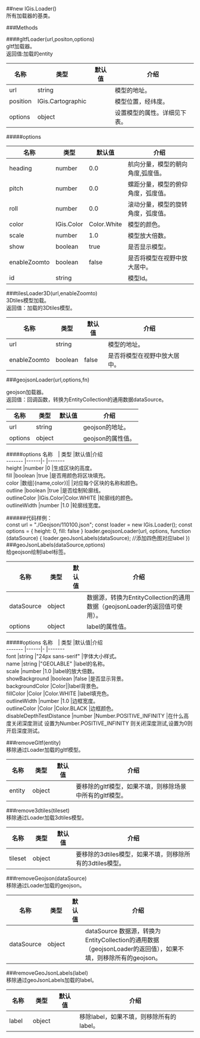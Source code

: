 ##new IGis.Loader()  
所有加载器的基类。  
  
###Methods  


####gltfLoader(url,positon,options)  
gltf加载器。  
返回值:加载的entity    
  
名称　| 类型 |默认值|介绍  
-------  |------|-   |------- 
url |string ||模型的地址。  
position |IGis.Cartographic ||模型位置，经纬度。  
<a herf="#gltfoptions">options</a> |object  ||设置模型的属性。详细见下表。    
  
#####<a name="gltfoptions">options</a>
  
名称　| 类型 |默认值|介绍  
-------  |------|-   |-------
heading |number |0.0 |航向分量，模型的朝向角度,弧度值。  
pitch  |number |0.0 |螺距分量，模型的俯仰角度，弧度值。  
roll |number |0.0 |滚动分量，模型的旋转角度，弧度值。  
color |IGis.Color |Color.White |模型的颜色。  
scale |number |1.0 |模型放大倍数。  
show |boolean |true |是否显示模型。  
enableZoomto |boolean |false |是否将模型在视野中放大居中。  
id|string||模型Id。  
   
###tilesLoader3D(url,enableZoomto)   
3Dtiles模型加载。  
返回值：加载的3Dtiles模型。  
  
名称　| 类型 |默认值|介绍  
-------  |------|-   |------- 
url |string ||模型的地址。
enableZoomto|boolean|false|是否将模型在视野中放大居中。   
      

###geojsonLoader(url,options,fn)  

geojson加载器。  
返回值：回调函数，转换为EntityCollection的通用数据dataSource。   
  
名称　| 类型 |默认值|介绍  
-------  |------|-   |-------   
url|string  ||geojson的地址。  
<a herf="#geojsonoptions">options</a>|object||geojson的属性值。    
  

  
#####<a name="geojsonoptions">options</a>
名称　| 类型 |默认值|介绍  
-------  |------|-   |-------  
height |number |0 |生成区块的高度。  
fill |boolean |true |是否用颜色将区块填充。    
color |数组[{name,color}]| |对应每个区块的名称和颜色。  
outline |boolean |true |是否绘制轮廓线。  
outlineColor |IGis.Color|Color.WHITE |轮廓线的颜色。  
outlineWidth |number |1.0 |轮廓线宽度。   
  
  
######代码样例：    
    const url = "./Geojson/110100.json";
    const loader = new IGis.Loader();
    const options = {
          height: 0,
          fill: false
     }
    loader.geojsonLoader(url, options, function (dataSource) {
        loader.geoJsonLabels(dataSource);    //添加四色图对应label
    })
###geoJsonLabels(dataSource,options)  
给geojson绘制label标签。  
  
名称　| 类型 |默认值|介绍  
-------  |------|-   |-------   
dataSource|object  ||数据源，转换为EntityCollection的通用数据（geojsonLoader的返回值可使用）。    
<a herf="#labeloptions">options</a>|object||label的属性值。  
  
#####<a name="labeloptions">options</a>
名称　| 类型 |默认值|介绍  
-------  |------|-   |-------  
font |string |"24px sans-serif" |字体大小样式。  
name |string |"GEOLABLE" |label的名称。  
scale |number |1.0 |label的放大倍数。  
showBackground |boolean |false |是否显示背景。  
backgroundColor |Color||label背景色。  
fillColor |Color |Color.WHITE |label填充色。  
outlineWidth |number |1.0 |边框宽度。  
outlineColor |Color |Color.BLACK |边框颜色。  
disableDepthTestDistance |number |Number.POSITIVE_INFINITY |在什么高度关闭深度测试 设置为Number.POSITIVE_INFINITY 则关闭深度测试,设置为0则开启深度测试。    
  
###removeGltf(entity)  
移除通过Loader加载的gltf模型。  
  
名称　| 类型 |默认值|介绍  
-------  |------|-   |-------    
entity|object||要移除的gltf模型，如果不填，则移除场景中所有的gltf模型。  

###remove3dtiles(tileset)  
移除通过Loader加载3dtiles模型。  

名称　| 类型 |默认值|介绍  
-------  |------|-   |-------  
tileset |object ||要移除的3dtiles模型，如果不填，则移除所有的3dtiles模型。
  
  

###removeGeojson(dataSource)  
移除通过Loader加载的geojson。  

名称　| 类型 |默认值|介绍  
-------  |------|-   |-------  
 dataSource |object||dataSource 数据源，转换为EntityCollection的通用数据（geojsonLoader的返回值），如果不填，则移除所有的geojson。  
  

###removeGeoJsonLabels(label)  
移除通过geoJsonLabels加载的label。  

名称　| 类型 |默认值|介绍  
-------  |------|-   |-------  
 label |object||移除label，如果不填，则移除所有的label。 
    